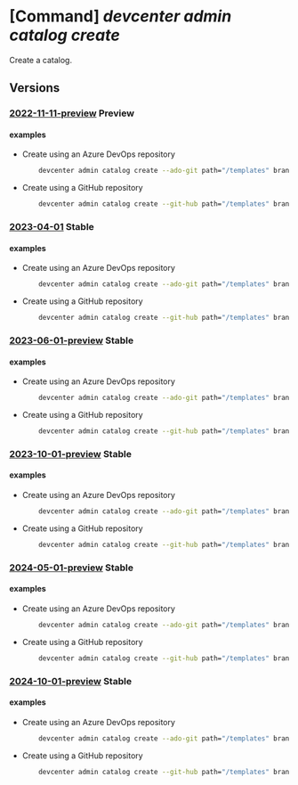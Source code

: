# [Command] _devcenter admin catalog create_

Create a catalog.

## Versions

### [2022-11-11-preview](/Resources/mgmt-plane/L3N1YnNjcmlwdGlvbnMve30vcmVzb3VyY2Vncm91cHMve30vcHJvdmlkZXJzL21pY3Jvc29mdC5kZXZjZW50ZXIvZGV2Y2VudGVycy97fS9jYXRhbG9ncy97fQ==/2022-11-11-preview.xml) **Preview**

<!-- mgmt-plane /subscriptions/{}/resourcegroups/{}/providers/microsoft.devcenter/devcenters/{}/catalogs/{} 2022-11-11-preview -->

#### examples

- Create using an Azure DevOps repository
    ```bash
        devcenter admin catalog create --ado-git path="/templates" branch="main" secret-identifier="https://contosokv.vault.azure.net/secrets/CentralRepoPat" uri="https://contoso@dev.azure.com/contoso/contosoOrg/_git/centralrepo-fakecontoso" --name "{catalogName}" --dev-center-name "Contoso" --resource-group "rg1"
    ```

- Create using a GitHub repository
    ```bash
        devcenter admin catalog create --git-hub path="/templates" branch="main" secret-identifier="https://contosokv.vault.azure.net/secrets/CentralRepoPat" uri="https://github.com/Contoso/centralrepo-fake.git" --name "{catalogName}" --dev-center-name "Contoso" --resource-group "rg1"
    ```

### [2023-04-01](/Resources/mgmt-plane/L3N1YnNjcmlwdGlvbnMve30vcmVzb3VyY2Vncm91cHMve30vcHJvdmlkZXJzL21pY3Jvc29mdC5kZXZjZW50ZXIvZGV2Y2VudGVycy97fS9jYXRhbG9ncy97fQ==/2023-04-01.xml) **Stable**

<!-- mgmt-plane /subscriptions/{}/resourcegroups/{}/providers/microsoft.devcenter/devcenters/{}/catalogs/{} 2023-04-01 -->

#### examples

- Create using an Azure DevOps repository
    ```bash
        devcenter admin catalog create --ado-git path="/templates" branch="main" secret-identifier="https://contosokv.vault.azure.net/secrets/CentralRepoPat" uri="https://contoso@dev.azure.com/contoso/contosoOrg/_git/centralrepo-fakecontoso" --name "CentralCatalog" --dev-center-name "Contoso" --resource-group "rg1"
    ```

- Create using a GitHub repository
    ```bash
        devcenter admin catalog create --git-hub path="/templates" branch="main" secret-identifier="https://contosokv.vault.azure.net/secrets/CentralRepoPat" uri="https://github.com/Contoso/centralrepo-fake.git" --name "CentralCatalog" --dev-center-name "Contoso" --resource-group "rg1"
    ```

### [2023-06-01-preview](/Resources/mgmt-plane/L3N1YnNjcmlwdGlvbnMve30vcmVzb3VyY2Vncm91cHMve30vcHJvdmlkZXJzL21pY3Jvc29mdC5kZXZjZW50ZXIvZGV2Y2VudGVycy97fS9jYXRhbG9ncy97fQ==/2023-06-01-preview.xml) **Stable**

<!-- mgmt-plane /subscriptions/{}/resourcegroups/{}/providers/microsoft.devcenter/devcenters/{}/catalogs/{} 2023-06-01-preview -->

#### examples

- Create using an Azure DevOps repository
    ```bash
        devcenter admin catalog create --ado-git path="/templates" branch="main" secret-identifier="https://contosokv.vault.azure.net/secrets/CentralRepoPat" uri="https://contoso@dev.azure.com/contoso/contosoOrg/_git/centralrepo-fakecontoso" --name "CentralCatalog" --dev-center-name "Contoso" --resource-group "rg1"
    ```

- Create using a GitHub repository
    ```bash
        devcenter admin catalog create --git-hub path="/templates" branch="main" secret-identifier="https://contosokv.vault.azure.net/secrets/CentralRepoPat" uri="https://github.com/Contoso/centralrepo-fake.git" --name "CentralCatalog" --dev-center-name "Contoso" --resource-group "rg1"
    ```

### [2023-10-01-preview](/Resources/mgmt-plane/L3N1YnNjcmlwdGlvbnMve30vcmVzb3VyY2Vncm91cHMve30vcHJvdmlkZXJzL21pY3Jvc29mdC5kZXZjZW50ZXIvZGV2Y2VudGVycy97fS9jYXRhbG9ncy97fQ==/2023-10-01-preview.xml) **Stable**

<!-- mgmt-plane /subscriptions/{}/resourcegroups/{}/providers/microsoft.devcenter/devcenters/{}/catalogs/{} 2023-10-01-preview -->

#### examples

- Create using an Azure DevOps repository
    ```bash
        devcenter admin catalog create --ado-git path="/templates" branch="main" secret-identifier="https://contosokv.vault.azure.net/secrets/CentralRepoPat" uri="https://contoso@dev.azure.com/contoso/contosoOrg/_git/centralrepo-fakecontoso" --name "CentralCatalog" --dev-center-name "Contoso" --resource-group "rg1"
    ```

- Create using a GitHub repository
    ```bash
        devcenter admin catalog create --git-hub path="/templates" branch="main" secret-identifier="https://contosokv.vault.azure.net/secrets/CentralRepoPat" uri="https://github.com/Contoso/centralrepo-fake.git" --name "CentralCatalog" --dev-center-name "Contoso" --resource-group "rg1"
    ```

### [2024-05-01-preview](/Resources/mgmt-plane/L3N1YnNjcmlwdGlvbnMve30vcmVzb3VyY2Vncm91cHMve30vcHJvdmlkZXJzL21pY3Jvc29mdC5kZXZjZW50ZXIvZGV2Y2VudGVycy97fS9jYXRhbG9ncy97fQ==/2024-05-01-preview.xml) **Stable**

<!-- mgmt-plane /subscriptions/{}/resourcegroups/{}/providers/microsoft.devcenter/devcenters/{}/catalogs/{} 2024-05-01-preview -->

#### examples

- Create using an Azure DevOps repository
    ```bash
        devcenter admin catalog create --ado-git path="/templates" branch="main" secret-identifier="https://contosokv.vault.azure.net/secrets/CentralRepoPat" uri="https://contoso@dev.azure.com/contoso/contosoOrg/_git/centralrepo-fakecontoso" --name "CentralCatalog" --dev-center-name "Contoso" --resource-group "rg1"
    ```

- Create using a GitHub repository
    ```bash
        devcenter admin catalog create --git-hub path="/templates" branch="main" secret-identifier="https://contosokv.vault.azure.net/secrets/CentralRepoPat" uri="https://github.com/Contoso/centralrepo-fake.git" --name "CentralCatalog" --dev-center-name "Contoso" --resource-group "rg1"
    ```

### [2024-10-01-preview](/Resources/mgmt-plane/L3N1YnNjcmlwdGlvbnMve30vcmVzb3VyY2Vncm91cHMve30vcHJvdmlkZXJzL21pY3Jvc29mdC5kZXZjZW50ZXIvZGV2Y2VudGVycy97fS9jYXRhbG9ncy97fQ==/2024-10-01-preview.xml) **Stable**

<!-- mgmt-plane /subscriptions/{}/resourcegroups/{}/providers/microsoft.devcenter/devcenters/{}/catalogs/{} 2024-10-01-preview -->

#### examples

- Create using an Azure DevOps repository
    ```bash
        devcenter admin catalog create --ado-git path="/templates" branch="main" secret-identifier="https://contosokv.vault.azure.net/secrets/CentralRepoPat" uri="https://contoso@dev.azure.com/contoso/contosoOrg/_git/centralrepo-fakecontoso" --name "CentralCatalog" --dev-center-name "Contoso" --resource-group "rg1"
    ```

- Create using a GitHub repository
    ```bash
        devcenter admin catalog create --git-hub path="/templates" branch="main" secret-identifier="https://contosokv.vault.azure.net/secrets/CentralRepoPat" uri="https://github.com/Contoso/centralrepo-fake.git" --name "CentralCatalog" --dev-center-name "Contoso" --resource-group "rg1"
    ```
